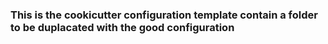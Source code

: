 ### This is the cookicutter configuration template contain a folder to be duplacated with the good configuration